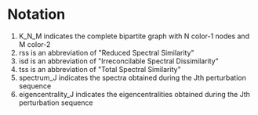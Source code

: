 # Notation
1. K\_N_M indicates the complete bipartite graph with N color-1 nodes and M color-2
2. rss is an abbreviation of "Reduced Spectral Similarity"
3. isd is an abbreviation of "Irreconcilable Spectral Dissimilarity"
4. tss is an abbreviation of "Total Spectral Similarity"
5. spectrum_J indicates the spectra obtained during the Jth perturbation sequence
6. eigencentrality_J indicates the eigencentralities obtained during the Jth perturbation sequence